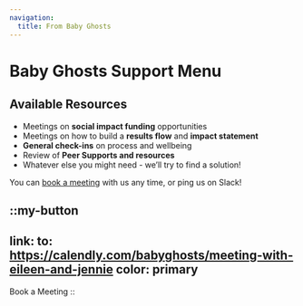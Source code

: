 ```yaml
---
navigation:
  title: From Baby Ghosts
---
```


# Baby Ghosts Support Menu

## Available Resources

- Meetings on **social impact funding** opportunities
- Meetings on how to build a **results flow** and **impact statement**
- **General check-ins** on process and wellbeing
- Review of **Peer Supports and resources**
- Whatever else you might need - we’ll try to find a solution!

You can [book a meeting](https://calendly.com/babyghosts/meeting-with-eileen-and-jennie) with us any time, or ping us on Slack!

::my-button
---
link:
  to: https://calendly.com/babyghosts/meeting-with-eileen-and-jennie
color: primary
---
Book a Meeting
::

